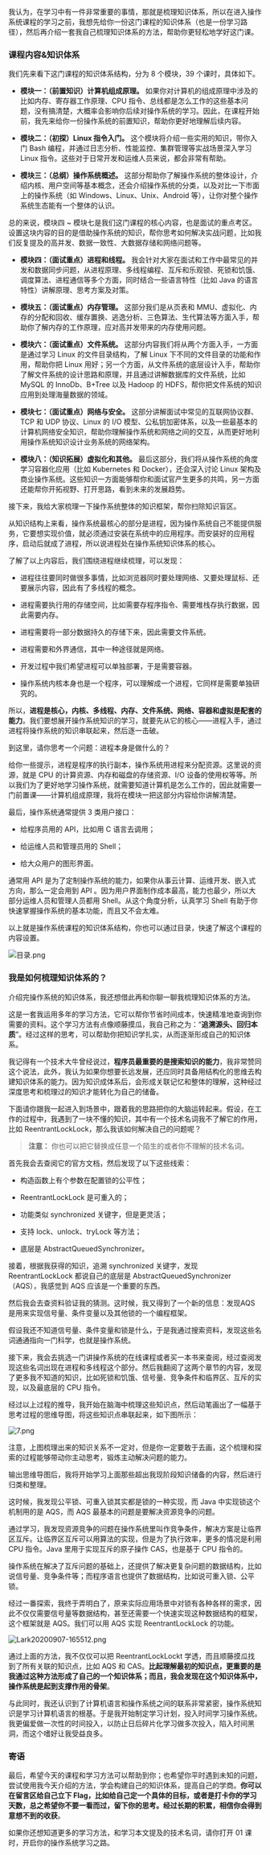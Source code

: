 <p  class="">我认为，在学习中有一件非常重要的事情，那就是梳理知识体系，所以在进入操作系统课程的学习之前，我想先给你一份这门课程的知识体系（也是一份学习路径），然后再介绍一套我自己梳理知识体系的方法，帮助你更轻松地学好这门课。</p>
<h3 >课程内容&amp;知识体系</h3>
<p >我们先来看下这门课程的知识体系结构，分为 8 个模块，39 个课时，具体如下。</p>
<ul >
<li >
<p ><strong >模块一：（前置知识）计算机组成原理。</strong> 如果你对计算机的组成原理中涉及的比如内存、寄存器工作原理、CPU 指令、总线都是怎么工作的这些基本问题，没有搞清楚，大概率会影响你后续对操作系统的学习。因此，在课程开始前，我先来给你一份操作系统的前置知识，帮助你更好地理解后续内容。</p>
</li>
<li >
<p ><strong >模块二：（初探）Linux 指令入门。</strong> 这个模块将介绍一些实用的知识，带你入门 Bash 编程，并通过日志分析、性能监控、集群管理等实战场景深入学习 Linux 指令。这些对于日常开发和运维人员来说，都会非常有帮助。</p>
</li>
<li >
<p ><strong >模块三：（总纲）操作系统概述。</strong> 这部分帮助你了解操作系统的整体设计，介绍内核、用户空间等基本概念，还会介绍操作系统的分类，以及对比一下市面上的操作系统（如 Windows、Linux、Unix、Android 等），让你对整个操作系统生态能有一个整体的认识。</p>
</li>
</ul>
<p >总的来说，模块四 ~ 模块七是我们这门课程的核心内容，也是面试的重点考区。设置这块内容的目的是借助操作系统的知识，帮你思考如何解决实战问题，比如我们反复提及的高并发、数据一致性、大数据存储和网络问题等。</p>
<ul >
<li >
<p ><strong >模块四：（面试重点）进程和线程。</strong> 我会针对大家在面试和工作中最常见的并发和数据同步问题，从进程原理、多线程编程、互斥和乐观锁、死锁和饥饿、调度算法、进程通信等多个方面，同时结合一些语言特性（比如 Java 的语言特性）讲解原理、思考方案及对策。</p>
</li>
<li >
<p ><strong >模块五：（面试重点）内存管理。</strong> 这部分我们是从页表和 MMU、虚拟化、内存的分配和回收、缓存置换、逃逸分析、三色算法、生代算法等方面入手，帮助你了解内存的工作原理，应对高并发带来的内存使用问题。</p>
</li>
<li >
<p  class=""><strong >模块六：（面试重点）文件系统。</strong> 这部分内容我们将从两个方面入手，一方面是通过学习 Linux 的文件目录结构，了解 Linux 下不同的文件目录的功能和作用，帮助你把 Linux 用好；另一个方面，从文件系统的底层设计入手，帮助你了解文件系统的设计思路和原理，并且通过讲解数据库的文件系统，比如 MySQL 的 InnoDb、B+Tree 以及 Hadoop 的 HDFS，帮你把文件系统的知识应用到处理海量数据的领域。</p>
</li>
<li >
<p  class=""><strong >模块七：（面试重点）网络与安全。</strong> 这部分讲解面试中常见的互联网协议群、TCP 和 UDP 协议、Linux 的 I/O 模型、公私钥加密体系，以及一些最基本的计算机网络安全知识，帮助你理解操作系统和网络之间的交互，从而更好地利用操作系统知识设计业务系统的网络架构。</p>
</li>
<li >
<p ><strong >模块八：（知识拓展）虚拟化和其他。</strong> 最后这部分，我们将从操作系统的角度学习容器化应用（比如 Kubernetes 和 Docker），还会深入讨论 Linux 架构及商业操作系统。这些知识一方面能够帮你和面试官产生更多的共鸣，另一方面还能帮你开拓视野、打开思路，看到未来的发展趋势。</p>
</li>
</ul>



<p >接下来，我给大家梳理一下操作系统整体的知识框架，帮你扫除知识盲区。</p>
<p >从知识结构上来看，操作系统最核心的部分是进程，因为操作系统自己不能提供服务，它要想实现价值，就必须通过安装在系统中的应用程序。而安装好的应用程序，启动后就成了进程，所以说进程处在操作系统知识体系的核心。</p>
<p >了解了以上内容后，我们围绕进程继续梳理，可以发现：</p>
<ul >
<li >
<p >进程往往要同时做很多事情，比如浏览器同时要处理网络、又要处理鼠标、还要展示内容，因此有了多线程的概念。</p>
</li>
<li >
<p >进程需要执行用的存储空间，比如需要存程序指令、需要堆栈存执行数据，因此需要内存。</p>
</li>
<li >
<p >进程需要将一部分数据持久的存储下来，因此需要文件系统。</p>
</li>
<li >
<p >进程需要和外界通信，其中一种途径就是网络。</p>
</li>
<li >
<p >开发过程中我们希望进程可以单独部署，于是需要容器。</p>
</li>
<li >
<p >操作系统内核本身也是一个程序，可以理解成一个进程，它同样是需要单独研究的。</p>
</li>
</ul>
<p >所以，<strong >进程是核心，内核、多线程、内存、文件系统、网络、容器和虚拟是配套的能力</strong>。我们要想展开操作系统知识的学习，就要先从它的核心——进程入手，通过进程将操作系统的知识串联起来，然后逐一击破。</p>
<p >到这里，请你思考一个问题：进程本身是做什么的？</p>
<p >给你一些提示，进程是程序的执行副本，操作系统用进程来分配资源。这里说的资源，就是 CPU 的计算资源、内存和磁盘的存储资源、I/O 设备的使用权等等。所以我们为了更好地学习操作系统，就需要知道计算机是怎么工作的，因此就需要一门前置课——计算机组成原理，我将在模块一把这部分内容给你讲解清楚。</p>
<p >最后，操作系统通常提供 3 类用户接口：</p>
<ul >
<li >
<p >给程序员用的 API，比如用 C 语言去调用；</p>
</li>
<li >
<p >给运维人员和管理员用的 Shell；</p>
</li>
<li >
<p >给大众用户的图形界面。</p>
</li>
</ul>
<p >通常用 API 是为了定制操作系统的能力，如果你从事云计算、运维开发、嵌入式方向，那么一定会用到 API 。因为用户界面制作成本最高，能力也最少，所以大部分运维人员和管理人员都用 Shell。从这个角度分析，认真学习 Shell 有助于你快速掌握操作系统的基本功能，而且又不会太难。</p>
<p >以上就是操作系统课程的知识体系结构，你也可以通过目录，快速了解这个课程的内容设置。</p>
<p ><img src="https://s0.lgstatic.com/i/image/M00/4B/79/Ciqc1F9Vz7iAK8H4ABJ1CUDF2Sg647.png" alt="目录.png" ></p>
<h3 >我是如何梳理知识体系的？</h3>
<p >介绍完操作系统的知识体系，我还想借此再和你聊一聊我梳理知识体系的方法。</p>
<p >这是一套我运用多年的学习方法，它可以帮你节省时间成本，快速精准地查询到你需要的资料。这个学习方法有点像顺藤摸瓜，我自己称之为：“<strong >追溯源头、回归本质</strong>”。经过这样的思考，可以帮助你把知识学扎实，从而逐渐形成自己的知识体系。</p>
<p >我记得有一个技术大牛曾经说过，<strong >程序员最重要的是搜索知识的能力</strong>，我非常赞同这个说法，此外，我认为如果你想要长远发展，还应同时具备用结构化的思维去构建知识体系的能力。因为知识成体系后，会形成关联记忆和整体的理解，这种经过深度思考和梳理过的知识才能转化为自己的储备。</p>
<p >下面请你跟我一起进入到场景中，跟着我的思路把你的大脑运转起来。假设，在工作的过程中，我遇到了一块不懂的知识，其中有一个技术名词我不了解它的作用，比如 ReentrantLockLock，那么我该如何解决自己的问题呢？</p>
<blockquote >
<p ><strong >注意：</strong> 你也可以把它替换成任意一个陌生的或者你不理解的技术名词。</p>
</blockquote>
<p >首先我会去查阅它的官方文档，然后发现了以下这些线索：</p>
<ul >
<li >
<p >构造函数上有个参数在配置锁的公平性；</p>
</li>
<li >
<p >ReentrantLockLock 是可重入的；</p>
</li>
<li >
<p >功能类似 synchronized 关键字，但是更灵活；</p>
</li>
<li >
<p >支持 lock、unlock、tryLock 等方法；</p>
</li>
<li >
<p >底层是 AbstractQueuedSynchronizer。</p>
</li>
</ul>
<p >接着，根据我获得的知识，追溯 synchronized 关键字，发现 ReentrantLockLock 都说自己的底层是 AbstractQueuedSynchronizer（AQS），我感觉到 AQS 应该是一个重要的东西。</p>
<p >然后我会去查资料验证我的猜测。这时候，我又得到了一个新的信息：发现AQS是用来实现信号量、条件变量以及其他锁的一个编程框架。</p>
<p >假设我还不知道信号量、条件变量和锁是什么，于是我通过搜索资料，发现这些名词通通指向一门科学，也就是操作系统。</p>
<p >接下来，我会去挑选一门讲操作系统的在线课程或者买一本书来查阅，经过查阅发现这些名词出现在进程和多线程这个部分。然后我翻阅了这两个章节的内容，发现了更多我不知道的知识，比如死锁和饥饿、信号量、竞争条件和临界区、互斥的实现，以及最底层的 CPU 指令。</p>
<p >经过以上过程的推导，我开始在脑海中梳理这些知识点，然后动笔画出了一幅基于思考过程的思维导图，将这些知识点串联起来，如下图所示：</p>
<p ><img src="https://s0.lgstatic.com/i/image/M00/4C/52/CgqCHl9XZQCALTi6AAIjl6n0qNQ452.png" alt="7.png" ></p>
<p >注意，上图梳理出来的知识关系不一定对，但是你一定要敢于去画，这个梳理和探索的过程能够带动你主动思考，锻炼主动解决问题的能力。</p>
<p >输出思维导图后，我将开始学习上面那些超出我现阶段知识储备的内容，然后进行归类和整理。</p>
<p >这时候，我发现公平锁、可重入锁其实都是锁的一种实现，而 Java 中实现锁这个机制用的是 AQS，而 AQS 最基本的问题是要解决资源竞争的问题。</p>
<p >通过学习，我发现资源竞争的问题在操作系统里叫作竞争条件，解决方案是让临界区互斥。让临界区互斥可以用算法的实现，但是为了执行效率，更多的情况是利用 CPU 指令。Java 里用于实现互斥的原子操作 CAS，也是基于 CPU 指令的。</p>
<p >操作系统在解决了互斥问题的基础上，还提供了解决更复杂问题的数据结构，比如说信号量、竞争条件等；而程序语言也提供了数据结构，比如说可重入锁、公平锁。</p>
<p >经过一番探索，我终于弄明白了，原来实际应用场景中对锁有各种各样的需求，因此不仅仅需要信号量等数据结构，甚至还需要一个快速实现这种数据结构的框架，这个框架就是 AQS。我们可以用 AQS 实现 ReentrantLockLock 的功能。</p>
<p ><img src="https://s0.lgstatic.com/i/image/M00/4B/A2/Ciqc1F9V_ciAV08TAAGaQSyH17o250.png" alt="Lark20200907-165512.png" ></p>
<p >通过上面的方法，我不仅仅可以把 ReentrantLockLockt 学透，而且顺藤摸瓜找到了所有关联的知识点，比如 AQS 和 CAS。<strong >比起理解最初的知识点，更重要的是我通过这种方法形成了自己的一个知识体系；而且，我会发现在这个知识体系中，操作系统是起到支撑作用的骨架</strong>。</p>
<p >与此同时，我还认识到了计算机语言和操作系统之间的联系非常紧密，操作系统知识是学习计算机语言的根基。于是我开始制定学习计划，投入时间学习操作系统。我更偏爱做一次性的时间投入，以防止日后碎片化学习做多次投入，陷入时间黑洞，而这个嗜好让我受益良多。</p>
<h3 >寄语</h3>
<p  class="">最后，希望今天的课程和学习方法可以帮助到你；也希望你平时遇到未知的问题，尝试使用我今天介绍的方法，学会构建自己的知识体系，提高自己的学商。<strong >你可以在留言区给自己立下 Flag，比如给自己定一个具体的目标，或者是打卡你的学习天数，总之希望你不要一看而过，留下你的思考。经过长期的积累，相信你会得到意想不到的收获</strong>。</p>
<p  class="">如果你还想知道更多的学习方法，和学习本文提及的技术名词，请你打开 01 课时，开启你的操作系统学习之路。</p>
